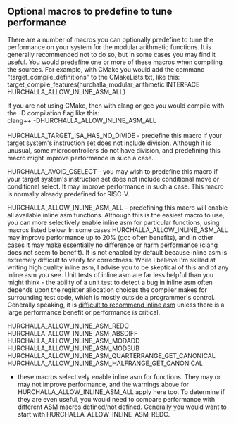 
Optional macros to predefine to tune performance
------------------------------------------------
There are a number of macros you can optionally predefine to tune the
performance on your system for the modular arithmetic functions.  It is
generally recommended not to do so, but in some cases you may find it useful.
You would predefine one or more of these macros when compiling the sources.  For
example, with CMake you would add the command "target_compile_definitions" to
the CMakeLists.txt, like this:
target_compile_features(hurchalla_modular_arithmetic INTERFACE HURCHALLA_ALLOW_INLINE_ASM_ALL)

If you are not using CMake, then with clang or gcc you would compile with the -D
compilation flag like this:  
clang++ -DHURCHALLA_ALLOW_INLINE_ASM_ALL 
\
\
HURCHALLA_TARGET_ISA_HAS_NO_DIVIDE - predefine this macro if your target system's
instruction set does not include division.  Although it is unusual, some
microcontrollers do not have division, and predefining this macro might improve
performance in such a case.

HURCHALLA_AVOID_CSELECT - you may wish to predefine this macro if your target
system's instruction set does not include conditional move or conditional
select.  It may improve performance in such a case.  This macro is normally
already predefined for RISC-V.

HURCHALLA_ALLOW_INLINE_ASM_ALL - predefining this macro will enable all
available inline asm functions.  Although this is the easiest macro to use, you
can more selectively enable inline asm for particular functions, using macros
listed below.  In some cases HURCHALLA_ALLOW_INLINE_ASM_ALL may improve
performance up to 20% (gcc often benefits), and in other cases it may make
essentially no difference or harm performance (clang does not seem to benefit).
It is not enabled by default because inline asm is extremely difficult to verify
for correctness.  While I believe I'm skilled at writing high quality inline
asm, I advise you to be skeptical of this and of any inline asm you see.
Unit tests of inline asm are far less helpful than you might think - the ability
of a unit test to detect a bug in inline asm often depends upon the register
allocation choices the compiler makes for surrounding test code, which is mostly
outside a programmer's control.  Generally speaking, it is [difficult to
recommend inline asm](https://gcc.gnu.org/wiki/DontUseInlineAsm) unless there is
a large performance benefit or performance is critical.

HURCHALLA_ALLOW_INLINE_ASM_REDC  
HURCHALLA_ALLOW_INLINE_ASM_ABSDIFF  
HURCHALLA_ALLOW_INLINE_ASM_MODADD  
HURCHALLA_ALLOW_INLINE_ASM_MODSUB  
HURCHALLA_ALLOW_INLINE_ASM_QUARTERRANGE_GET_CANONICAL  
HURCHALLA_ALLOW_INLINE_ASM_HALFRANGE_GET_CANONICAL  
- these macros selectively enable inline asm for functions.  They may or may not
improve performance, and the warnings above for HURCHALLA_ALLOW_INLINE_ASM_ALL
apply here too.  To determine if they are even useful, you would need to
compare performance with different ASM macros defined/not defined.  Generally
you would want to start with HURCHALLA_ALLOW_INLINE_ASM_REDC.

